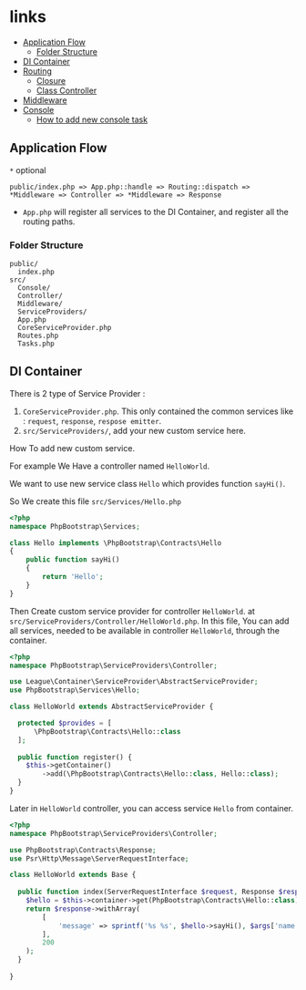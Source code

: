 # links

- [Application Flow](#application-flow)
  - [Folder Structure](#folder-structure)
- [DI Container](#di-container)
- [Routing](#routing)
  - [Closure](#closure)
  - [Class Controller](#class-controller)
- [Middleware](#middleware)
- [Console](#console)
  - [How to add new console task](#how-to-add-new-console-task)


## Application Flow

`*` optional

```
public/index.php => App.php::handle => Routing::dispatch => *Middleware => Controller => *Middleware => Response
```

- `App.php` will register all services to the DI Container, and register all the routing paths.

### Folder Structure

```
public/
  index.php
src/
  Console/
  Controller/
  Middleware/
  ServiceProviders/
  App.php
  CoreServiceProvider.php
  Routes.php
  Tasks.php
```


## DI Container

There is 2 type of Service Provider :
1. `CoreServiceProvider.php`. This only contained the common services like : `request`, `response`, `respose emitter`.
2. `src/ServiceProviders/`, add your new custom service here.

How To add new custom service.

For example We Have a controller named `HelloWorld`.

We want to use new service class `Hello` which provides function `sayHi()`.

So We create this file `src/Services/Hello.php`

```php
<?php
namespace PhpBootstrap\Services;

class Hello implements \PhpBootstrap\Contracts\Hello
{
    public function sayHi()
    {
        return 'Hello';
    }
}
```

Then Create custom service provider for controller `HelloWorld`.
at `src/ServiceProviders/Controller/HelloWorld.php`. In this file, You can add all services, needed to be available in controller `HelloWorld`, through the container.

```php
<?php
namespace PhpBootstrap\ServiceProviders\Controller;

use League\Container\ServiceProvider\AbstractServiceProvider;
use PhpBootstrap\Services\Hello;

class HelloWorld extends AbstractServiceProvider {

  protected $provides = [
      \PhpBootstrap\Contracts\Hello::class
  ];
  
  public function register() {
    $this->getContainer()
        ->add(\PhpBootstrap\Contracts\Hello::class, Hello::class);
  }
}
```

Later in `HelloWorld` controller, you can access service `Hello` from container.
```php
<?php
namespace PhpBootstrap\ServiceProviders\Controller;

use PhpBootstrap\Contracts\Response;
use Psr\Http\Message\ServerRequestInterface;

class HelloWorld extends Base {
  
  public function index(ServerRequestInterface $request, Response $response, array $args) {
    $hello = $this->container->get(PhpBootstrap\Contracts\Hello::class);
    return $response->withArray(
        [
            'message' => sprintf('%s %s', $hello->sayHi(), $args['name'])
        ],
        200
    );
  }
  
}
```